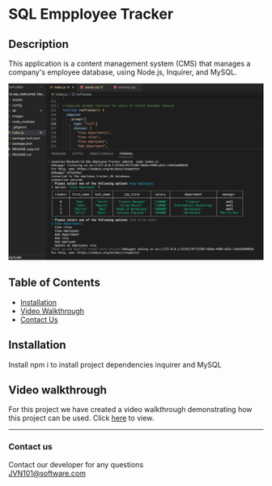 # SQL Empployee Tracker

## Description
This application is a content management system (CMS) that manages a company's employee database, using Node.js, Inquirer, and MySQL.

![Image](/Images/demo.png) 

## Table of Contents 

* [Installation](#installation)
* [Video Walkthrough](#video-walkthrough)
* [Contact Us](#contact-us)

## Installation
Install npm i to install project dependencies inquirer and MySQL

## Video walkthrough

For this project we have created a video walkthrough demonstrating how this project can be used. Click [here](https://drive.google.com/file/d/1R26Ej9N-vCbZr8AmvlMAGCv0b3pLB8f_/view) to view.

***
### Contact us
Contact our developer for any questions <br />
<JVN101@software.com>
